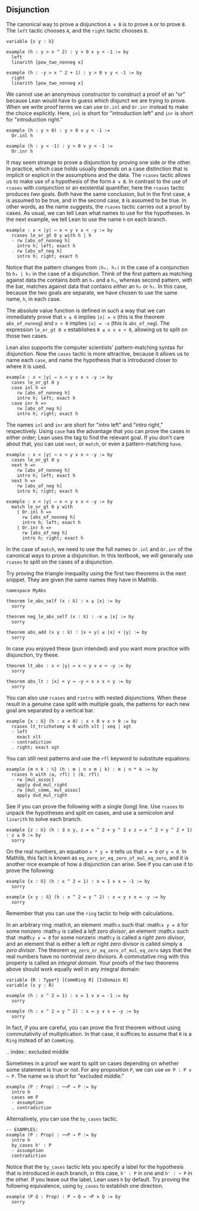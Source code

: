 ## Disjunction

The canonical way to prove a disjunction `A ∨ B` is to prove
`A` or to prove `B`.
The `left` tactic chooses `A`,
and the `right` tactic chooses `B`.

```lean
variable {x y : ℝ}

example (h : y > x ^ 2) : y > 0 ∨ y < -1 := by
  left
  linarith [pow_two_nonneg x]

example (h : -y > x ^ 2 + 1) : y > 0 ∨ y < -1 := by
  right
  linarith [pow_two_nonneg x]
```

We cannot use an anonymous constructor to construct a proof
of an "or" because Lean would have to guess
which disjunct we are trying to prove.
When we write proof terms we can use
`Or.inl` and `Or.inr` instead
to make the choice explicitly.
Here, `inl` is short for "introduction left" and
`inr` is short for "introduction right."

```lean
example (h : y > 0) : y > 0 ∨ y < -1 :=
  Or.inl h

example (h : y < -1) : y > 0 ∨ y < -1 :=
  Or.inr h
```

It may seem strange to prove a disjunction by proving one side
or the other.
In practice, which case holds usually depends on a case distinction
that is implicit or explicit in the assumptions and the data.
The `rcases` tactic allows us to make use of a hypothesis
of the form `A ∨ B`.
In contrast to the use of `rcases` with conjunction or an
existential quantifier,
here the `rcases` tactic produces _two_ goals.
Both have the same conclusion, but in the first case,
`A` is assumed to be true,
and in the second case,
`B` is assumed to be true.
In other words, as the name suggests,
the `rcases` tactic carries out a proof by cases.
As usual, we can tell Lean what names to use for the hypotheses.
In the next example, we tell Lean
to use the name `h` on each branch.

```lean
example : x < |y| → x < y ∨ x < -y := by
  rcases le_or_gt 0 y with h | h
  · rw [abs_of_nonneg h]
    intro h; left; exact h
  . rw [abs_of_neg h]
    intro h; right; exact h
```

Notice that the pattern changes from `⟨h₀, h₁⟩` in the case of
a conjunction to `h₀ | h₁` in the case of a disjunction.
Think of the first pattern as matching against data the contains
_both_ an `h₀` and a `h₁`, whereas second pattern, with the bar,
matches against data that contains _either_ an `h₀` or `h₁`.
In this case, because the two goals are separate, we have chosen
to use the same name, `h`, in each case.

The absolute value function is defined in such a way
that we can immediately prove that
`x ≥ 0` implies `|x| = x`
(this is the theorem `abs_of_nonneg`)
and `x < 0` implies `|x| = -x` (this is `abs_of_neg`).
The expression `le_or_gt 0 x` establishes `0 ≤ x ∨ x < 0`,
allowing us to split on those two cases.

Lean also supports the computer scientists' pattern-matching
syntax for disjunction. Now the `cases` tactic is more attractive,
because it allows us to name each `case`, and name the hypothesis
that is introduced closer to where it is used.

```lean
example : x < |y| → x < y ∨ x < -y := by
  cases le_or_gt 0 y
  case inl h =>
    rw [abs_of_nonneg h]
    intro h; left; exact h
  case inr h =>
    rw [abs_of_neg h]
    intro h; right; exact h
```

The names `inl` and `inr` are short for "intro left" and "intro right,"
respectively. Using `case` has the advantage that you can prove the
cases in either order; Lean uses the tag to find the relevant goal.
If you don't care about that, you can use `next`, or `match`,
or even a pattern-matching `have`.

```lean
example : x < |y| → x < y ∨ x < -y := by
  cases le_or_gt 0 y
  next h =>
    rw [abs_of_nonneg h]
    intro h; left; exact h
  next h =>
    rw [abs_of_neg h]
    intro h; right; exact h

example : x < |y| → x < y ∨ x < -y := by
  match le_or_gt 0 y with
    | Or.inl h =>
      rw [abs_of_nonneg h]
      intro h; left; exact h
    | Or.inr h =>
      rw [abs_of_neg h]
      intro h; right; exact h
```

In the case of `match`, we need to use the full names
`Or.inl` and `Or.inr` of the canonical ways to prove a disjunction.
In this textbook, we will generally use `rcases` to split on the
cases of a disjunction.

Try proving the triangle inequality using the
first two theorems in the next snippet.
They are given the same names they have in Mathlib.

```lean
namespace MyAbs

theorem le_abs_self (x : ℝ) : x ≤ |x| := by
  sorry

theorem neg_le_abs_self (x : ℝ) : -x ≤ |x| := by
  sorry

theorem abs_add (x y : ℝ) : |x + y| ≤ |x| + |y| := by
  sorry
```

In case you enjoyed these (pun intended) and
you want more practice with disjunction,
try these.

```lean
theorem lt_abs : x < |y| ↔ x < y ∨ x < -y := by
  sorry

theorem abs_lt : |x| < y ↔ -y < x ∧ x < y := by
  sorry
```

You can also use `rcases` and `rintro` with nested disjunctions.
When these result in a genuine case split with multiple goals,
the patterns for each new goal are separated by a vertical bar.

```lean
example {x : ℝ} (h : x ≠ 0) : x < 0 ∨ x > 0 := by
  rcases lt_trichotomy x 0 with xlt | xeq | xgt
  · left
    exact xlt
  · contradiction
  . right; exact xgt
```

You can still nest patterns and use the `rfl` keyword
to substitute equations:

```lean
example {m n k : ℕ} (h : m ∣ n ∨ m ∣ k) : m ∣ n * k := by
  rcases h with ⟨a, rfl⟩ | ⟨b, rfl⟩
  · rw [mul_assoc]
    apply dvd_mul_right
  . rw [mul_comm, mul_assoc]
    apply dvd_mul_right
```

See if you can prove the following with a single (long) line.
Use `rcases` to unpack the hypotheses and split on cases,
and use a semicolon and `linarith` to solve each branch.

```lean
example {z : ℝ} (h : ∃ x y, z = x ^ 2 + y ^ 2 ∨ z = x ^ 2 + y ^ 2 + 1) : z ≥ 0 := by
  sorry
```

On the real numbers, an equation `x * y = 0`
tells us that `x = 0` or `y = 0`.
In Mathlib, this fact is known as `eq_zero_or_eq_zero_of_mul_eq_zero`,
and it is another nice example of how a disjunction can arise.
See if you can use it to prove the following:

```lean
example {x : ℝ} (h : x ^ 2 = 1) : x = 1 ∨ x = -1 := by
  sorry

example {x y : ℝ} (h : x ^ 2 = y ^ 2) : x = y ∨ x = -y := by
  sorry
```

Remember that you can use the `ring` tactic to help
with calculations.

In an arbitrary ring :math:`R`, an element :math:`x` such
that :math:`x y = 0` for some nonzero :math:`y` is called
a _left zero divisor_,
an element :math:`x` such
that :math:`y x = 0` for some nonzero :math:`y` is called
a _right zero divisor_,
and an element that is either a left or right zero divisor
is called simply a _zero divisor_.
The theorem `eq_zero_or_eq_zero_of_mul_eq_zero`
says that the real numbers have no nontrivial zero divisors.
A commutative ring with this property is called an _integral domain_.
Your proofs of the two theorems above should work equally well
in any integral domain:

```lean
variable {R : Type*} [CommRing R] [IsDomain R]
variable (x y : R)

example (h : x ^ 2 = 1) : x = 1 ∨ x = -1 := by
  sorry

example (h : x ^ 2 = y ^ 2) : x = y ∨ x = -y := by
  sorry
```

In fact, if you are careful, you can prove the first
theorem without using commutativity of multiplication.
In that case, it suffices to assume that `R` is
a `Ring` instead of an `CommRing`.

.. index:: excluded middle

Sometimes in a proof we want to split on cases
depending on whether some statement is true or not.
For any proposition `P`, we can use
`em P : P ∨ ¬ P`.
The name `em` is short for "excluded middle."

```lean
example (P : Prop) : ¬¬P → P := by
  intro h
  cases em P
  · assumption
  . contradiction
```

Alternatively, you can use the `by_cases` tactic.

```lean
-- EXAMPLES:
example (P : Prop) : ¬¬P → P := by
  intro h
  by_cases h' : P
  · assumption
  contradiction
```

Notice that the `by_cases` tactic lets you
specify a label for the hypothesis that is
introduced in each branch,
in this case, `h' : P` in one and `h' : ¬ P`
in the other.
If you leave out the label,
Lean uses `h` by default.
Try proving the following equivalence,
using `by_cases` to establish one direction.

```lean
example (P Q : Prop) : P → Q ↔ ¬P ∨ Q := by
  sorry
```
